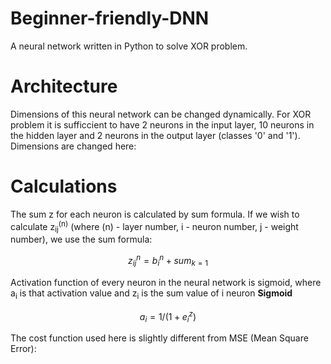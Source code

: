 # Beginner-friendly-DNN
A neural network written in Python to solve XOR problem.

# Architecture
Dimensions of this neural network can be changed dynamically. For XOR problem it is sufficcient to have 2 neurons in the input layer, 10 neurons in the hidden layer and 2 neurons in the output layer (classes '0' and '1'). Dimensions are changed here:

# Calculations
The sum z for each neuron is calculated by sum formula.
If we wish to calculate z<sub>ij</sub><sup>(n)</sup> (where (n) - layer number, i - neuron number, j - weight number), we use the sum formula:
```math
z_{ij}^{n} = b_{i}^{n} + sum_{k=1}
```
Activation function of every neuron in the neural network is sigmoid, where a<sub>i</sub> is that activation value and z<sub>i</sub> is the sum value of i neuron
**Sigmoid**
```math
a_i = 1 / (1 + e^z_i)
```

The cost function used here is slightly different from MSE (Mean Square Error):

